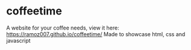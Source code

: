 # coffeetime
A website for your coffee needs, view it here: https://ramoz007.github.io/coffeetime/
Made to showcase html, css and javascript
